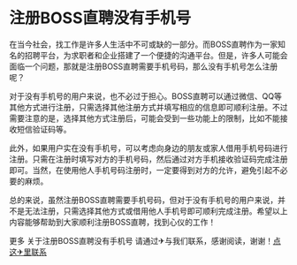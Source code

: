 # 注册BOSS直聘没有手机号

在当今社会，找工作是许多人生活中不可或缺的一部分。而BOSS直聘作为一家知名的招聘平台，为求职者和企业搭建了一个便捷的沟通平台。但是，许多人可能会面临一个问题，那就是注册BOSS直聘需要手机号码，那么没有手机号怎么注册呢？

对于没有手机号的用户来说，也不必过于担心。BOSS直聘可以通过微信、QQ等其他方式进行注册，只需选择其他注册方式并填写相应的信息即可顺利注册。不过需要注意的是，选择其他方式注册后，可能会受到一些功能上的限制，比如不能接收短信验证码等。

此外，如果用户实在没有手机号，可以考虑向身边的朋友或家人借用手机号码进行注册。只需在注册时填写对方的手机号码，然后通过对方手机接收验证码完成注册即可。当然，在使用他人手机号码注册时，一定要得到对方的允许，避免引起不必要的麻烦。

总的来说，虽然注册BOSS直聘需要手机号码，但对于没有手机号的用户来说，并不是无法注册，只需选择其他方式或借用他人手机号即可顺利完成注册。希望以上内容能够帮助到大家顺利注册BOSS直聘，找到心仪的工作！

更多 关于注册BOSS直聘没有手机号 请通过✈与我们联系，感谢阅读，谢谢！[点这✈里联系](https://1.k02.cc)